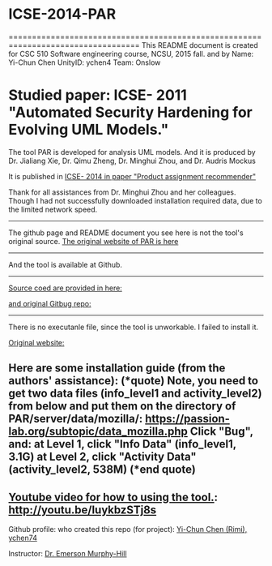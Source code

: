 # ICSE-2014-PAR
==================================================================================
This README document is created for CSC 510 Software engineering course, NCSU, 2015 fall.
and by
Name: Yi-Chun Chen
UnityID: ychen4
Team: Onslow

Studied paper: ICSE- 2011 "Automated Security Hardening for Evolving UML Models."
==================================================================================
The tool PAR is developed for analysis UML models. And it is produced by 
Dr. Jialiang Xie, Dr. Qimu Zheng, Dr. Minghui Zhou, and Dr. Audris Mockus

It is published in 
[ICSE- 2014 in paper "Product assignment recommender"](http://dl.acm.org/citation.cfm?id=2591073&CFID=706774826&CFTOKEN=98353804)

Thank for all assistances from Dr. Minghui Zhou and her colleagues. 
Though I had not successfully downloaded installation required data, due to the limited network speed.

---------------------------------------------------------------
The github page and README document you see here is not the tool's original source.
[The original website of PAR is here](https://github.com/minghuizhou/PAR.git)



---------------------------------------------------------------
And the tool is available at Github.

--------------------------------------------------------------
[Source coed are provided in here:](https://github.com/SoftwareEngineeringToolDemos/ICSE-2014-PAR)

[and original Gitbug repo:](https://github.com/minghuizhou/PAR.git)

---------------------------------------------------------------
There is no executanle file, since the tool is unworkable. I failed to install it.

[Original website: ](https://github.com/minghuizhou/PAR.git)

Here are some installation guide (from the authors' assistance):
(*quote)
Note,  you need to get two data files (info_level1 and activity_level2) from below and put them on the directory of PAR/server/data/mozilla/:
https://passion-lab.org/subtopic/data_mozilla.php
Click "Bug", and:
at Level 1, click "Info Data" (info_level1, 3.1G)
at Level 2, click   "Activity Data" (activity_level2, 538M)
(*end quote)
--------------------------------------------------------------

[Youtube video for how to using the tool.](http://youtu.be/IuykbzSTj8s):
http://youtu.be/IuykbzSTj8s
--------------------------------------------------------------
Github profile:
who created this repo (for project):
[Yi-Chun Chen (Rimi), ychen74](https://github.com/RimiChen)

Instructor:
[Dr. Emerson Murphy-Hill](https://github.com/CaptainEmerson)

